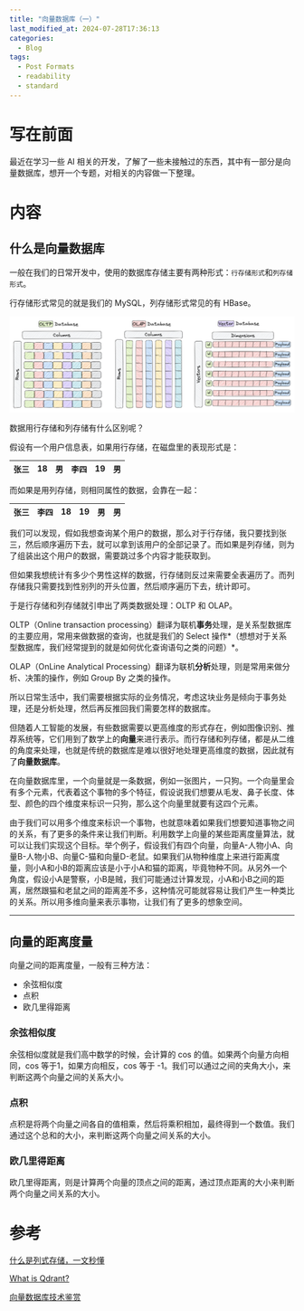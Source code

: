 ```yaml
---
title: "向量数据库（一）"
last_modified_at: 2024-07-28T17:36:13
categories:
  - Blog
tags:
  - Post Formats
  - readability
  - standard
---
```


# 写在前面

最近在学习一些 AI 相关的开发，了解了一些未接触过的东西，其中有一部分是向量数据库，想开一个专题，对相关的内容做一下整理。

# 内容

## 什么是向量数据库

一般在我们的日常开发中，使用的数据库存储主要有两种形式：`行存储形式`和`列存储形式`。

行存储形式常见的就是我们的 MySQL，列存储形式常见的有 HBase。

![图来自 qdrant 官网](https://raw.githubusercontent.com/ramonpzg/mlops-sydney-2023/main/images/databases.png)

数据用行存储和列存储有什么区别呢？

假设有一个用户信息表，如果用行存储，在磁盘里的表现形式是：

| 张三 | 18 | 男  | 李四 | 19 | 男  |
| :- | :- | :- | :- | :- | :- |

而如果是用列存储，则相同属性的数据，会靠在一起：

| 张三 | 李四 | 18 | 19 | 男  | 男  |
| :- | :- | :- | :- | :- | :- |

我们可以发现，假如我想查询某个用户的数据，那么对于行存储，我只要找到张三，然后顺序遍历下去，就可以拿到该用户的全部记录了。而如果是列存储，则为了组装出这个用户的数据，需要跳过多个内容才能获取到。

但如果我想统计有多少个男性这样的数据，行存储则反过来需要全表遍历了。而列存储我只需要找到性别列的开头位置，然后顺序遍历下去，统计即可。

于是行存储和列存储就引申出了两类数据处理：OLTP 和 OLAP。

OLTP（Online transaction processing）翻译为联机**事务**处理，是关系型数据库的主要应用，常用来做数据的查询，也就是我们的 Select 操作*（想想对于关系型数据库，我们经常提到的就是如何优化查询语句之类的问题）*。

OLAP（OnLine Analytical Processing）翻译为联机**分析**处理，则是常用来做分析、决策的操作，例如 Group By 之类的操作。

所以日常生活中，我们需要根据实际的业务情况，考虑这块业务是倾向于事务处理，还是分析处理，然后再反推回我们需要怎样的数据库。

但随着人工智能的发展，有些数据需要以更高维度的形式存在，例如图像识别、推荐系统等，它们用到了数学上的**向量**来进行表示。而行存储和列存储，都是从二维的角度来处理，也就是传统的数据库是难以很好地处理更高维度的数据，因此就有了**向量数据库**。

在向量数据库里，一个向量就是一条数据，例如一张图片，一只狗。一个向量里会有多个元素，代表着这个事物的多个特征，假设说我们想要从毛发、鼻子长度、体型、颜色的四个维度来标识一只狗，那么这个向量里就要有这四个元素。

由于我们可以用多个维度来标识一个事物，也就意味着如果我们想要知道事物之间的关系，有了更多的条件来让我们判断。利用数学上向量的某些距离度量算法，就可以让我们实现这个目标。举个例子，假设我们有四个向量，向量A-人物小A、向量B-人物小B、向量C-猫和向量D-老鼠。如果我们从物种维度上来进行距离度量，则小A和小B的距离应该是小于小A和猫的距离，毕竟物种不同。从另外一个角度，假设小A是警察，小B是贼，我们可能通过计算发现，小A和小B之间的距离，居然跟猫和老鼠之间的距离差不多，这种情况可能就容易让我们产生一种类比的关系。所以用多维向量来表示事物，让我们有了更多的想象空间。

***

## 向量的距离度量

向量之间的距离度量，一般有三种方法：

*   余弦相似度
*   点积
*   欧几里得距离

### 余弦相似度

余弦相似度就是我们高中数学的时候，会计算的 cos 的值。如果两个向量方向相同，cos 等于1，如果方向相反，cos 等于 -1。我们可以通过之间的夹角大小，来判断这两个向量之间的关系大小。

### 点积

点积是将两个向量之间各自的值相乘，然后将乘积相加，最终得到一个数值。我们通过这个总和的大小，来判断这两个向量之间关系的大小。

### 欧几里得距离

欧几里得距离，则是计算两个向量的顶点之间的距离，通过顶点距离的大小来判断两个向量之间关系的大小。

# 参考

[什么是列式存储，一文秒懂](https://juejin.cn/post/6844904118872440840)

[What is Qdrant?]()

[向量数据库技术鉴赏](https://www.bilibili.com/video/BV11a4y1c7SW/?vd_source=9fc7a643a5c0eff9f3c64b94b2f89196)
